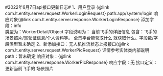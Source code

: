 #2022年6月7日api接口更新日志#
1、用户登录 {@link com.lt.entity.server.request.WorkerLoginRequest}
    path:app/system/login
    响应对象{@link com.lt.entity.server.response.WorkerLoginResponse}
    添加字段：info  
    类型为：WorkerDetail/Object
    字段说明为：
    当前飞手的详细信息 包含：飞手的场景照片/驾驶证信息/个人资料等。
    全景平台能获取什么 就获取什么。字段数/字段类型暂未确定
2、新添加接口：无人机推流状态上报接口{@link com.lt.entity.server.request.WorkerPicRequest}
    详情参考实体类内部说明
    path：暂未确定
    响应对象：{@link com.lt.entity.server.response.WorkerPicResponse}
    响应字段：无
    接口定义：更新当前飞手的 场景照片